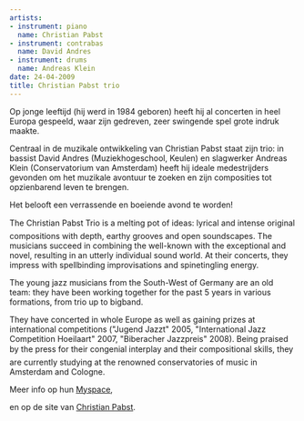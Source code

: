```yaml
---
artists:
- instrument: piano
  name: Christian Pabst
- instrument: contrabas
  name: David Andres
- instrument: drums
  name: Andreas Klein
date: 24-04-2009
title: Christian Pabst trio
---
```

Op jonge leeftijd (hij werd in 1984 geboren) heeft hij al concerten in heel Europa gespeeld, 
waar zijn gedreven, zeer swingende spel grote indruk maakte. 

Centraal in de muzikale ontwikkeling 
van Christian Pabst staat zijn trio: in bassist David Andres (Muziekhogeschool, Keulen) 
en slagwerker Andreas Klein (Conservatorium van Amsterdam) heeft hij ideale medestrijders 
gevonden om het muzikale avontuur te zoeken en zijn composities tot opzienbarend leven te brengen. 

Het belooft een verrassende en boeiende avond te worden! 

The Christian Pabst Trio is a melting pot of ideas: 
lyrical and intense original compositions with depth, earthy grooves and open soundscapes. 
The musicians succeed in combining the well-known with the exceptional and novel, 
resulting in an utterly individual sound world. At their concerts, they impress 
with spellbinding improvisations and spinetingling energy. 

The young jazz musicians from the South-West of Germany are an old team: 
they have been working together 
for the past 5 years in various formations, from trio up to bigband. 

They have concerted in whole Europe as well as gaining prizes at international 
competitions ("Jugend Jazzt" 2005, "International Jazz Competition Hoeilaart" 2007, 
"Biberacher Jazzpreis" 2008). Being praised by the press for their congenial interplay 
and their compositional skills, they are currently studying at the renowned conservatories 
of music in Amsterdam and Cologne. 

Meer info op hun [Myspace](http://www.myspace.com/christianpabst), 

en op de site van [Christian Pabst](http://www.christianpabst.com/).